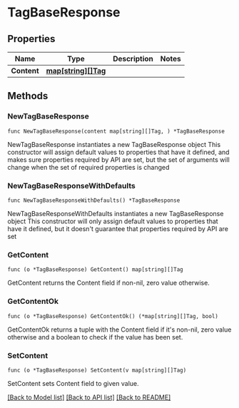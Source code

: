 # TagBaseResponse

## Properties

Name | Type | Description | Notes
------------ | ------------- | ------------- | -------------
**Content** | [**map[string][]Tag**](array.md) |  | 

## Methods

### NewTagBaseResponse

`func NewTagBaseResponse(content map[string][]Tag, ) *TagBaseResponse`

NewTagBaseResponse instantiates a new TagBaseResponse object
This constructor will assign default values to properties that have it defined,
and makes sure properties required by API are set, but the set of arguments
will change when the set of required properties is changed

### NewTagBaseResponseWithDefaults

`func NewTagBaseResponseWithDefaults() *TagBaseResponse`

NewTagBaseResponseWithDefaults instantiates a new TagBaseResponse object
This constructor will only assign default values to properties that have it defined,
but it doesn't guarantee that properties required by API are set

### GetContent

`func (o *TagBaseResponse) GetContent() map[string][]Tag`

GetContent returns the Content field if non-nil, zero value otherwise.

### GetContentOk

`func (o *TagBaseResponse) GetContentOk() (*map[string][]Tag, bool)`

GetContentOk returns a tuple with the Content field if it's non-nil, zero value otherwise
and a boolean to check if the value has been set.

### SetContent

`func (o *TagBaseResponse) SetContent(v map[string][]Tag)`

SetContent sets Content field to given value.



[[Back to Model list]](../README.md#documentation-for-models) [[Back to API list]](../README.md#documentation-for-api-endpoints) [[Back to README]](../README.md)


